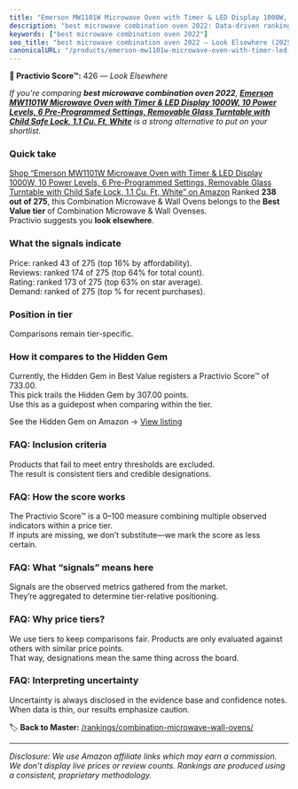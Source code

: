```yaml
---
title: "Emerson MW1101W Microwave Oven with Timer & LED Display 1000W, 10 Power Levels, 6 Pre-Programmed Settings, Removable Glass Turntable with Child Safe Lock, 1.1 Cu. Ft, White"
description: "best microwave combination oven 2022: Data-driven ranking using the Practivio Score™. Positioned by quality, value, demand, findability, momentum."
keywords: ["best microwave combination oven 2022"]
seo_title: "best microwave combination oven 2022 — Look Elsewhere (2025)"
canonicalURL: "/products/emerson-mw1101w-microwave-oven-with-timer-led-display-1000w-10-power-levels-6-pre-programmed-settings-removable-glass-turntable-with-child-safe-lock-11-cu-ft-white-B0CSF9R7DC/"
---
```


**🚫 Practivio Score™:** 426 — _Look Elsewhere_


*If you're comparing **best microwave combination oven 2022**, **[Emerson MW1101W Microwave Oven with Timer & LED Display 1000W, 10 Power Levels, 6 Pre-Programmed Settings, Removable Glass Turntable with Child Safe Lock, 1.1 Cu. Ft, White](https://www.amazon.com/dp/B0CSF9R7DC?tag=practivio-20)** is a strong alternative to put on your shortlist.*
### Quick take
[Shop “Emerson MW1101W Microwave Oven with Timer & LED Display 1000W, 10 Power Levels, 6 Pre-Programmed Settings, Removable Glass Turntable with Child Safe Lock, 1.1 Cu. Ft, White” on Amazon](https://www.amazon.com/dp/B0CSF9R7DC?tag=practivio-20)
Ranked **238 out of 275**, this Combination Microwave & Wall Ovens belongs to the **Best Value tier** of Combination Microwave & Wall Ovenses.  
Practivio suggests you **look elsewhere**.

### What the signals indicate
Price: ranked 43 of 275 (top 16% by affordability).  
Reviews: ranked 174 of 275 (top 64% for total count).  
Rating: ranked 173 of 275 (top 63% on star average).  
Demand: ranked  of 275 (top % for recent purchases).

### Position in tier
Comparisons remain tier-specific.

### How it compares to the Hidden Gem
Currently, the Hidden Gem in Best Value registers a Practivio Score™ of 733.00.  
This pick trails the Hidden Gem by 307.00 points.  
Use this as a guidepost when comparing within the tier.  

See the Hidden Gem on Amazon → [View listing](https://www.amazon.com/dp/B0DY11H2PJ?tag=practivio-20)

### FAQ: Inclusion criteria
Products that fail to meet entry thresholds are excluded.  
The result is consistent tiers and credible designations.

### FAQ: How the score works
The Practivio Score™ is a 0–100 measure combining multiple observed indicators within a price tier.  
If inputs are missing, we don’t substitute—we mark the score as less certain.

### FAQ: What “signals” means here
Signals are the observed metrics gathered from the market.  
They’re aggregated to determine tier-relative positioning.

### FAQ: Why price tiers?
We use tiers to keep comparisons fair. Products are only evaluated against others with similar price points.  
That way, designations mean the same thing across the board.

### FAQ: Interpreting uncertainty
Uncertainty is always disclosed in the evidence base and confidence notes.  
When data is thin, our results emphasize caution.


🏷️ **Back to Master:** [/rankings/combination-microwave-wall-ovens/](/rankings/combination-microwave-wall-ovens/)

---
_Disclosure: We use Amazon affiliate links which may earn a commission. We don’t display live prices or review counts. Rankings are produced using a consistent, proprietary methodology._
